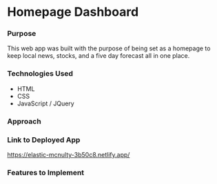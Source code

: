# Homepage Dashboard
### Purpose


This web app was built with the purpose of being set as a homepage to keep local news, stocks, and a five day forecast all in one place.


### Technologies Used
- HTML
- CSS 
- JavaScript / JQuery

### Approach

### Link to Deployed App

https://elastic-mcnulty-3b50c8.netlify.app/

### Features to Implement 
